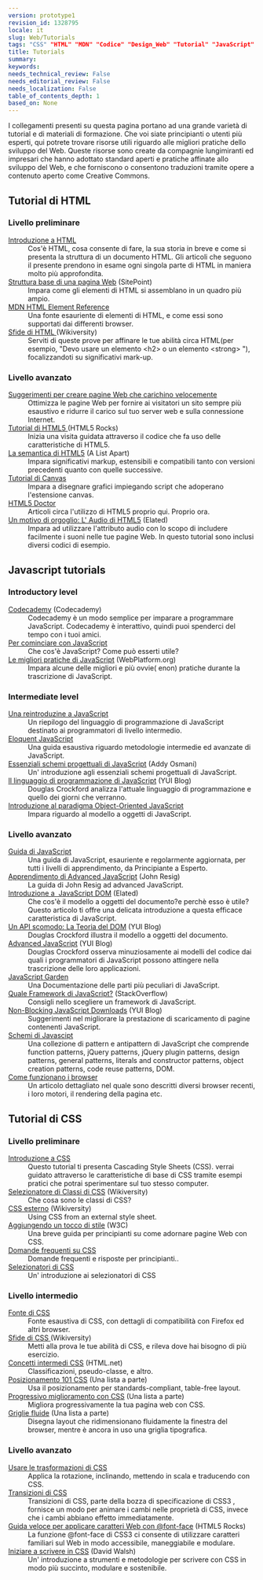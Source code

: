 ```yaml
---
version: prototype1
revision_id: 1328795
locale: it
slug: Web/Tutorials
tags: "CSS" "HTML" "MDN" "Codice" "Design_Web" "Tutorial" "JavaScript"
title: Tutorials
summary: 
keywords: 
needs_technical_review: False
needs_editorial_review: False
needs_localization: False
table_of_contents_depth: 1
based_on: None
---
```

<p>I collegamenti presenti su questa pagina portano ad una grande varietà di tutorial e di materiali di formazione. Che voi siate principianti o utenti più esperti, qui potrete trovare risorse utili riguardo alle migliori pratiche dello sviluppo del Web. Queste risorse sono create da compagnie lungimiranti ed impresari che hanno adottato standard aperti e pratiche affinate allo sviluppo del Web, e che forniscono o consentono traduzioni tramite opere a contenuto aperto come Creative Commons.</p>

<div class="row topicpage-table">
<div class="section">
<h2 class="Documentation" id="Documentation" name="Documentation">Tutorial di HTML</h2>

<h3 id="Livello_preliminare">Livello preliminare</h3>

<dl>
 <dt><a href="/en-US/docs/Web/Guide/HTML/Introduction">Introduzione a HTML</a></dt>
 <dd>Cos'è HTML, cosa consente di fare, la sua storia in breve e come si presenta la struttura di un documento HTML. Gli articoli che seguono il presente prendono in esame ogni singola parte di HTML in maniera molto più approfondita.</dd>
 <dt><a href="http://reference.sitepoint.com/html/page-structure" rel="external">Struttura base di una pagina Web</a> (SitePoint)</dt>
 <dd>Impara come gli elementi di HTML si assemblano in un quadro più ampio.</dd>
 <dt><a href="https://developer.mozilla.org/en-US/docs/HTML/Element">MDN HTML Element Reference</a></dt>
 <dd>Una fonte esauriente di elementi di HTML, e come essi sono supportati dai differenti browser.</dd>
 <dt><a href="http://wikiversity.org/wiki/Web_Design/HTML_Challenges" rel="external">Sfide di HTML </a>(Wikiversity)</dt>
 <dd>Serviti di queste prove per affinare le tue abilità circa HTML(per esempio, "Devo usare un elemento &lt;h2&gt; o un elemento &lt;strong&gt; "), focalizzandoti su significativi mark-up.</dd>
</dl>

<h3 id="Livello_avanzato">Livello avanzato</h3>

<dl>
 <dt><a href="https://developer.mozilla.org/en-US/docs/Tips_for_Authoring_Fast-loading_HTML_Pages">Suggerimenti per creare pagine Web che carichino velocemente</a></dt>
 <dd>Ottimizza le pagine Web per fornire ai visitatori un sito sempre più esaustivo e ridurre il carico sul tuo server web e sulla connessione Internet.</dd>
 <dt><a href="http://www.html5rocks.com/tutorials/" rel="external">Tutorial di HTML5 </a>(HTML5 Rocks)</dt>
 <dd>Inizia una visita guidata attraverso il codice che fa uso delle caratteristiche di HTML5.</dd>
 <dt><a href="http://www.alistapart.com/articles/semanticsinhtml5/" rel="external">La semantica di HTML5</a> (A List Apart)</dt>
 <dd>Impara significativi markup, estensibili e compatibili tanto con versioni precedenti quanto con quelle successive.</dd>
 <dt><a href="https://developer.mozilla.org/en-US/docs/Canvas_tutorial">Tutorial di Canvas</a></dt>
 <dd>Impara a disegnare grafici impiegando script che adoperano l'estensione canvas.</dd>
 <dt><a href="http://html5doctor.com/" rel="external">HTML5 Doctor</a></dt>
 <dd>Articoli circa l'utilizzo di HTML5 proprio qui. Proprio ora.</dd>
 <dt><a href="http://www.elated.com/articles/html5-audio/" rel="external">Un motivo di orgoglio: L' Audio di HTML5</a> (Elated)</dt>
 <dd>Impara ad utilizzare l'attributo audio con lo scopo di includere facilmente i suoni nelle tue pagine Web. In questo tutorial sono inclusi diversi codici di esempio.</dd>
</dl>

<h2 class="Documentation" id="Documentation" name="Documentation">Javascript tutorials</h2>

<h3 id="Introductory_level">Introductory level</h3>

<dl>
 <dt><a href="http://www.codecademy.com/">Codecademy</a> (Codecademy)</dt>
 <dd>Codecademy è un modo semplice per imparare a programmare JavaScript. Codecademy è interattivo, quindi puoi spenderci del tempo con i tuoi amici.</dd>
 <dt><a href="https://developer.mozilla.org/en-US/docs/JavaScript/Getting_Started">Per cominciare con JavaScript</a></dt>
 <dd>Che cos'è JavaScript? Come può esserti utile?</dd>
 <dt><a href="http://docs.webplatform.org/wiki/tutorials/javascript_best_practices" rel="external">Le migliori pratiche di JavaScript</a> (WebPlatform.org)</dt>
 <dd>Impara alcune delle migliori e più ovvie( enon) pratiche durante la trascrizione di JavaScript.</dd>
</dl>

<h3 id="Intermediate_level">Intermediate level</h3>

<dl>
 <dt><a href="https://developer.mozilla.org/en-US/docs/A_re-introduction_to_JavaScript">Una reintroduzine a JavaScript</a></dt>
 <dd>Un riepilogo del linguaggio di programmazione di JavaScript destinato ai programmatori di livello intermedio.</dd>
 <dt><a href="http://eloquentjavascript.net/contents.html" rel="external">Eloquent JavaScript</a></dt>
 <dd>Una guida esaustiva riguardo metodologie intermedie ed avanzate di JavaScript.</dd>
 <dt><a href="http://www.addyosmani.com/resources/essentialjsdesignpatterns/book/" rel="external">Essenziali schemi progettuali di JavaScript</a> (Addy Osmani)</dt>
 <dd>Un' introduzione agli essenziali schemi progettuali di JavaScript.</dd>
 <dt><a href="http://www.yuiblog.com/blog/2007/01/24/video-crockford-tjpl/" rel="external">Il linguaggio di programmazione di JavaScript</a> (YUI Blog)</dt>
 <dd>Douglas Crockford analizza l'attuale linguaggio di programmazione e quello dei giorni che verranno.</dd>
 <dt><a href="https://developer.mozilla.org/en-US/docs/Introduction_to_Object-Oriented_JavaScript">Introduzione al paradigma Object-Oriented JavaScript</a></dt>
 <dd>Impara riguardo al modello a oggetti di JavaScript.</dd>
</dl>
</div>

<div class="section">
<h3 id="Livello_avanzato_2">Livello avanzato</h3>

<dl>
 <dt><a href="https://developer.mozilla.org/en-US/docs/JavaScript/Guide">Guida di JavaScript</a></dt>
 <dd>Una guida di JavaScript, esauriente e regolarmente aggiornata, per tutti i livelli di apprendimento, da Principiante a Esperto.</dd>
 <dt><a href="http://ejohn.org/apps/learn/" rel="external">Apprendimento di Advanced JavaScript</a> (John Resig)</dt>
 <dd>La guida di John Resig ad advanced JavaScript.</dd>
 <dt><a href="http://www.elated.com/articles/javascript-dom-intro/" rel="external">Introduzione a&nbsp; JavaScript DOM</a> (Elated)</dt>
 <dd>Che cos'è il modello a oggetti del documento?e perchè esso è utile? Questo articolo ti offre una delicata introduzione a questa efficace caratteristica di JavaScript.</dd>
 <dt><a href="http://yuiblog.com/blog/2006/10/20/video-crockford-domtheory/" rel="external">Un API scomodo: La Teoria del DOM</a> (YUI Blog)</dt>
 <dd>Douglas Crockford illustra il modello a oggetti del documento.</dd>
 <dt><a href="http://yuiblog.com/blog/2006/11/27/video-crockford-advjs/" rel="external">Advanced JavaScript</a> (YUI Blog)</dt>
 <dd>Douglas Crockford osserva minuziosamente ai modelli del codice dai quali i programmatori di JavaScript possono attingere nella trascrizione delle loro applicazioni.</dd>
 <dt><a href="http://bonsaiden.github.com/JavaScript-Garden/" rel="external">JavaScript Garden</a></dt>
 <dd>Una Documentazione delle parti più peculiari di JavaScript.</dd>
 <dt><a href="https://web.archive.org/web/20140101004220/http://stackoverflow.com/questions/394601/which-javascript-framework-jquery-vs-dojo-vs" rel="external">Quale Framework di JavaScript?</a> (StackOverflow)</dt>
 <dd>Consigli nello scegliere un framework di JavaScript.</dd>
 <dt><a href="http://yuiblog.com/blog/2008/07/22/non-blocking-scripts/" rel="external">Non-Blocking JavaScript Downloads</a> (YUI Blog)</dt>
 <dd>Suggerimenti nel migliorare la prestazione di scaricamento di pagine contenenti JavaScript.</dd>
 <dt><a href="http://shichuan.github.io/javascript-patterns" rel="external">Schemi di Javascipt</a></dt>
 <dd>Una collezione di pattern e antipattern di JavaScript che comprende function patterns, jQuery patterns, jQuery plugin patterns, design patterns, general patterns, literals and constructor patterns, object creation patterns, code reuse patterns, DOM.</dd>
 <dt><a href="http://www.html5rocks.com/en/tutorials/internals/howbrowserswork/">Come funzionano i browser</a></dt>
 <dd>Un articolo dettagliato nel quale sono descritti diversi browser recenti, i loro motori, il rendering della pagina etc.</dd>
</dl>

<h2 class="Documentation" id="Documentation" name="Documentation">Tutorial di CSS</h2>

<h3 id="Livello_preliminare_2">Livello preliminare</h3>

<dl>
 <dt><a href="https://developer.mozilla.org/en-US/docs/CSS/Getting_Started">Introduzione a CSS</a></dt>
 <dd>Questo tutorial ti presenta Cascading Style Sheets (CSS). verrai guidato attraverso le caratteristiche di base di CSS tramite esempi pratici che potrai sperimentare sul tuo stesso computer.</dd>
 <dt><a href="http://en.wikiversity.org/wiki/Web_Design/CSS_Classes" rel="external">Selezionatore di Classi di CSS</a> (Wikiversity)</dt>
 <dd>Che cosa sono le classi di CSS?</dd>
 <dt><a href="http://en.wikiversity.org/wiki/Web_Design/External_CSS" rel="external">CSS esterno</a> (Wikiversity)</dt>
 <dd>Using CSS from an external style sheet.</dd>
 <dt><a href="http://www.w3.org/MarkUp/Guide/Style" rel="external">Aggiungendo un tocco di stile</a> (W3C)</dt>
 <dd>Una breve guida per principianti su come adornare pagine Web con CSS.</dd>
 <dt><a href="https://developer.mozilla.org/en-US/docs/Common_CSS_Questions">Domande frequenti su CSS</a></dt>
 <dd>Domande frequenti e risposte per principianti..</dd>
 <dt><a href="https://developer.mozilla.org/en-US/docs/Web/Guide/CSS/Getting_started/Selectors" title="http://codeavengers.com/">Selezionatori di CSS</a></dt>
 <dd>Un' introduzione ai selezionatori di CSS</dd>
</dl>

<h3 id="Livello_intermedio">Livello intermedio</h3>

<dl>
 <dt><a href="https://developer.mozilla.org/en-US/docs/CSS/CSS_Reference">Fonte di CSS</a></dt>
 <dd>Fonte esaustiva di CSS, con dettagli di compatibilità con Firefox ed altri browser.</dd>
 <dt><a href="http://en.wikiversity.org/wiki/Web_Design/CSS_challenges" rel="external">Sfide di CSS </a>(Wikiversity)</dt>
 <dd>Metti alla prova le tue abilità di CSS, e rileva dove hai bisogno di più esercizio.</dd>
 <dt><a href="http://www.html.net/tutorials/css/" rel="external">Concetti intermedi CSS</a> (HTML.net)</dt>
 <dd>Classificazioni, pseudo-classe, e altro.</dd>
 <dt><a href="http://www.alistapart.com/articles/css-positioning-101/" rel="external">Posizionamento 101 CSS</a> (Una lista a parte)</dt>
 <dd>Usa il posizionamento per standards-compliant, table-free layout.</dd>
 <dt><a href="http://www.alistapart.com/articles/progressiveenhancementwithcss/" rel="external">Progressivo miglioramento con CSS</a> (Una lista a parte)</dt>
 <dd>Migliora progressivamente la tua pagina web con CSS.</dd>
 <dt><a href="http://www.alistapart.com/articles/fluidgrids/" rel="external">Griglie fluide</a> (Una lista a parte)</dt>
 <dd>Disegna layout che ridimensionano fluidamente la finestra del browser, mentre è ancora in uso una griglia tipografica.</dd>
</dl>

<h3 id="Livello_avanzato_3">Livello avanzato</h3>

<dl>
 <dt><a href="https://developer.mozilla.org/en-US/docs/CSS/Using_CSS_transforms">Usare le trasformazioni di CSS</a></dt>
 <dd>Applica la rotazione, inclinando, mettendo in scala e traducendo con CSS.</dd>
 <dt><a href="https://developer.mozilla.org/en-US/docs/CSS/CSS_transitions">Transizioni di CSS</a></dt>
 <dd>Transizioni di CSS, parte della bozza di specificazione di CSS3 , fornisce un modo per animare i cambi nelle proprietà di CSS, invece che i cambi abbiano effetto immediatamente.</dd>
 <dt><a href="http://www.html5rocks.com/tutorials/webfonts/quick/" rel="external">Guida veloce per applicare caratteri Web con @font-face</a> (HTML5 Rocks)</dt>
 <dd>La funzione @font-face di CSS3 ci consente di utilizzare caratteri familiari sul Web in modo accessibile, maneggiabile e modulare.</dd>
 <dt><a href="http://davidwalsh.name/starting-css" rel="external">Iniziare a scrivere in CSS</a> (David Walsh)</dt>
 <dd>Un' introduzione a strumenti e metodologie per scrivere con CSS in modo più succinto, modulare e sostenibile.</dd>
</dl>
</div>
</div>

<p>&nbsp;</p>

